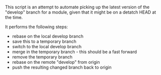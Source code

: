  This script is an attempt to automate picking up the latest version of the "develop" branch for a module, given that it might be on a detatch HEAD at the time.

 It performs the following steps:

 - rebase on the local develop branch
 - save this to a temporary branch
 - switch to the local develop branch
 - merge in the temporary branch - this should be a fast forward
 - remove the temporary branch
 - rebase on the remote "develop" from origin
 - push the resulting changed branch back to origin

